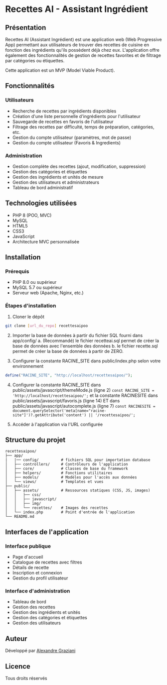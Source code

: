 # Recettes AI - Assistant Ingrédient

## Présentation

Recettes AI (Assistant Ingrédient) est une application web (Web Progressive App) permettant aux utilisateurs de trouver des recettes de cuisine en fonction des ingrédients qu'ils possèdent déjà chez eux. L'application offre également des fonctionnalités de gestion de recettes favorites et de filtrage par catégories ou étiquettes.

Cette application est un MVP (Model Viable Product).

## Fonctionnalités

### Utilisateurs
- Recherche de recettes par ingrédients disponibles
- Création d'une liste personnelle d'ingrédients pour l'utilisateur
- Sauvegarde de recettes en favoris de l'utilisateur
- Filtrage des recettes par difficulté, temps de préparation, catégories, etc.
- Gestion du compte utilisateur (paramètres, mot de passe)
- Gestion du compte utilisateur (Favoris & Ingredients)

### Administration
- Gestion complète des recettes (ajout, modification, suppression)
- Gestion des catégories et étiquettes
- Gestion des ingrédients et unités de mesure
- Gestion des utilisateurs et administrateurs
- Tableau de bord administratif

## Technologies utilisées

- PHP 8 (POO, MVC)
- MySQL
- HTML5
- CSS3
- JavaScript
- Architecture MVC personnalisée

## Installation

### Prérequis
- PHP 8.0 ou supérieur
- MySQL 5.7 ou supérieur
- Serveur web (Apache, Nginx, etc.)

### Étapes d'installation

1. Cloner le dépôt
```bash
git clone [url_du_repo] recettesaipoo
```

2. Importer la base de données à partir du fichier SQL fourni dans app/config/
a. (Recommandé) le fichier recetteai.sql permet de créer la base de données avec l'ensemble des données
b. le fichier recette.sql permet de créer la base de données à partir de ZERO.

3. Configurer la constante RACINE_SITE dans public/index.php selon votre environnement
```php
define("RACINE_SITE", "http://localhost/recettesaipoo/");
```

4. Configurer la constante RACINE_SITE dans public/assets/javascript/themeMode.js (ligne 2)
`const RACINE_SITE = 'http://localhost/recettesaipoo/';`
et la constante RACINESITE dans public/assets/javascript/favoris.js (ligne 14) ET dans public/assets/javascript/autocomplete.js (ligne 7)
`const RACINESITE = document.querySelector('meta[name="racine-site"]')?.getAttribute('content') || '/recettesaipoo/';`

5. Accéder à l'application via l'URL configurée

## Structure du projet

```
recettesaipoo/
├── app/
|   |── config/          # fichiers SQL pour importation database
│   ├── controllers/     # Contrôleurs de l'application
│   ├── core/            # Classes de base du framework
│   ├── helpers/         # Fonctions utilitaires
│   ├── models/          # Modèles pour l'accès aux données
│   └── views/           # Templates et vues
├── public/
│   ├── assets/          # Ressources statiques (CSS, JS, images)
│   │   ├── css/
│   │   ├── javascript/
│   │   ├── img/
│   │   └── recettes/    # Images des recettes
│   └── index.php        # Point d'entrée de l'application
└── README.md
```

## Interfaces de l'application

### Interface publique
- Page d'accueil
- Catalogue de recettes avec filtres
- Détails de recette
- Inscription et connexion
- Gestion du profil utilisateur

### Interface d'administration
- Tableau de bord
- Gestion des recettes
- Gestion des ingrédients et unités
- Gestion des catégories et étiquettes
- Gestion des utilisateurs

## Auteur

Développé par [Alexandre Graziani](https://agwebcreation.fr)

## Licence

Tous droits réservés